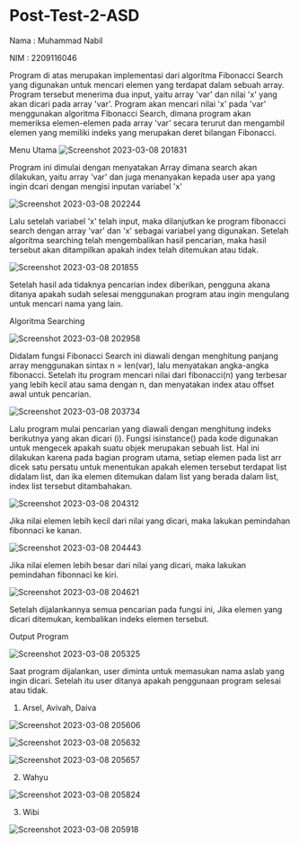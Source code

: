 # Post-Test-2-ASD

Nama  : Muhammad Nabil

NIM   : 2209116046

Program di atas merupakan implementasi dari algoritma Fibonacci Search yang digunakan untuk mencari elemen yang terdapat dalam sebuah array. Program tersebut menerima dua input, yaitu array 'var' dan nilai 'x' yang akan dicari pada array 'var'. Program akan mencari nilai 'x' pada 'var' menggunakan algoritma Fibonacci Search, dimana program akan memeriksa elemen-elemen pada array 'var' secara terurut dan mengambil elemen yang memiliki indeks yang merupakan deret bilangan Fibonacci.

 Menu Utama
![Screenshot 2023-03-08 201831](https://user-images.githubusercontent.com/125839542/223711705-0be94bd7-5e90-4f21-bbdd-30b9d5d9af9c.png)

Program ini dimulai dengan menyatakan Array dimana search akan dilakukan, yaitu array 'var' dan juga menanyakan kepada user apa yang ingin dcari dengan mengisi inputan variabel 'x'

![Screenshot 2023-03-08 202244](https://user-images.githubusercontent.com/125839542/223712395-2f4faf4f-400f-4739-afa2-e02dad30db06.png)

Lalu setelah variabel 'x' telah input, maka dilanjutkan ke program fibonacci search dengan array 'var' dan 'x' sebagai variabel yang digunakan. Setelah algoritma searching telah mengembalikan hasil pencarian, maka hasil tersebut akan ditampilkan apakah index telah ditemukan atau tidak.

![Screenshot 2023-03-08 201855](https://user-images.githubusercontent.com/125839542/223713048-5782b6e2-28f4-403d-9ffa-1a21930483ee.png)

Setelah hasil ada tidaknya pencarian index diberikan, pengguna akana ditanya apakah sudah selesai menggunakan program atau ingin mengulang untuk mencari nama yang lain.

 Algoritma Searching

![Screenshot 2023-03-08 202958](https://user-images.githubusercontent.com/125839542/223713805-79832d71-87f8-411b-bb76-54ff0cbff6e6.png)

Didalam fungsi Fibonacci Search ini diawali dengan menghitung panjang array menggunakan sintax n = len(var), lalu menyatakan angka-angka fibonacci. Setelah itu program mencari nilai dari fibonacci(n) yang terbesar yang lebih kecil atau sama dengan n, dan menyatakan index atau offset awal untuk pencarian.

![Screenshot 2023-03-08 203734](https://user-images.githubusercontent.com/125839542/223715251-e51fd40c-8194-4c5b-998e-ebac4aa224bd.png)

Lalu program mulai pencarian yang diawali dengan menghitung indeks berikutnya yang akan dicari (i). Fungsi isinstance() pada kode digunakan untuk mengecek apakah suatu objek merupakan sebuah list. Hal ini dilakukan karena pada bagian program utama, setiap elemen pada list arr dicek satu persatu untuk menentukan apakah elemen tersebut terdapat list didalam list, dan ika elemen ditemukan dalam list yang berada dalam list, index list tersebut ditambahakan.

![Screenshot 2023-03-08 204312](https://user-images.githubusercontent.com/125839542/223716325-02005a23-a3ce-4f9f-adf8-721a9937cefd.png)

Jika nilai elemen lebih kecil dari nilai yang dicari, maka lakukan pemindahan fibonnaci ke kanan.

![Screenshot 2023-03-08 204443](https://user-images.githubusercontent.com/125839542/223716587-606ea071-72b4-44be-8bef-6f490e92df49.png)

Jika nilai elemen lebih besar dari nilai yang dicari, maka lakukan pemindahan fibonnaci ke kiri.

![Screenshot 2023-03-08 204621](https://user-images.githubusercontent.com/125839542/223716904-8a4c27ea-ac14-4f8d-ac44-ab00941363ea.png)

Setelah dijalankannya semua pencarian pada fungsi ini, Jika elemen yang dicari ditemukan, kembalikan indeks elemen tersebut.


 Output Program

![Screenshot 2023-03-08 205325](https://user-images.githubusercontent.com/125839542/223718524-b3e3f074-1962-4fff-81f2-a18292dbf10d.png)

Saat program dijalankan, user diminta untuk memasukan nama aslab yang ingin dicari. Setelah itu user ditanya  apakah penggunaan program selesai atau tidak.

1) Arsel, Avivah, Daiva

![Screenshot 2023-03-08 205606](https://user-images.githubusercontent.com/125839542/223719102-1baa130d-3cf9-4d5f-91ca-ff702bffd0b5.png)

![Screenshot 2023-03-08 205632](https://user-images.githubusercontent.com/125839542/223719125-7f685dda-5fa8-4192-b86c-adc1b7a30693.png)

![Screenshot 2023-03-08 205657](https://user-images.githubusercontent.com/125839542/223719148-c17888df-e827-4799-8ab6-d0b9ceebbdae.png)

2) Wahyu

![Screenshot 2023-03-08 205824](https://user-images.githubusercontent.com/125839542/223719373-77a0c2eb-0c8d-40d7-97ec-60d29c28a4ae.png)

3) Wibi

![Screenshot 2023-03-08 205918](https://user-images.githubusercontent.com/125839542/223719478-1b1b8c8a-baf4-4d9c-8065-80756d6c2045.png)

